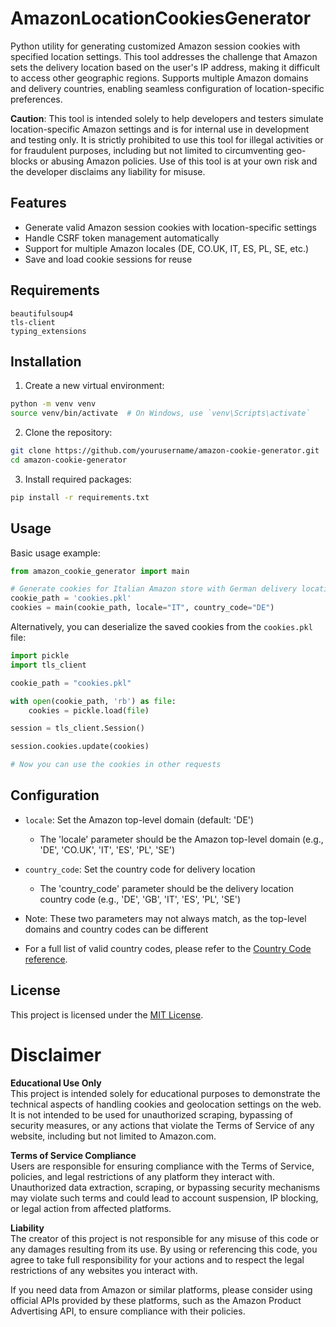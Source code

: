 # AmazonLocationCookiesGenerator

Python utility for generating customized Amazon session cookies with specified location settings. This tool addresses the challenge that Amazon sets the delivery location based on the user's IP address, making it difficult to access other geographic regions. Supports multiple Amazon domains and delivery countries, enabling seamless configuration of location-specific preferences.

**Caution**: This tool is intended solely to help developers and testers simulate location-specific Amazon settings and is for internal use in development and testing only. It is strictly prohibited to use this tool for illegal activities or for fraudulent purposes, including but not limited to circumventing geo-blocks or abusing Amazon policies. Use of this tool is at your own risk and the developer disclaims any liability for misuse.

## Features

- Generate valid Amazon session cookies with location-specific settings
- Handle CSRF token management automatically
- Support for multiple Amazon locales (DE, CO.UK, IT, ES, PL, SE, etc.)
- Save and load cookie sessions for reuse

## Requirements

```
beautifulsoup4
tls-client
typing_extensions
```

## Installation

1. Create a new virtual environment:
```bash
python -m venv venv
source venv/bin/activate  # On Windows, use `venv\Scripts\activate`
```

2. Clone the repository:
```bash
git clone https://github.com/yourusername/amazon-cookie-generator.git
cd amazon-cookie-generator
```

3. Install required packages:
```bash
pip install -r requirements.txt
```

## Usage

Basic usage example:

```python
from amazon_cookie_generator import main

# Generate cookies for Italian Amazon store with German delivery location
cookie_path = 'cookies.pkl'
cookies = main(cookie_path, locale="IT", country_code="DE")
```

Alternatively, you can deserialize the saved cookies from the `cookies.pkl` file:

```python
import pickle
import tls_client

cookie_path = "cookies.pkl"

with open(cookie_path, 'rb') as file:
    cookies = pickle.load(file)

session = tls_client.Session()

session.cookies.update(cookies)

# Now you can use the cookies in other requests
```

## Configuration

- `locale`: Set the Amazon top-level domain (default: 'DE')
  - The 'locale' parameter should be the Amazon top-level domain (e.g., 'DE', 'CO.UK', 'IT', 'ES', 'PL', 'SE')

- `country_code`: Set the country code for delivery location
  - The 'country_code' parameter should be the delivery location country code (e.g., 'DE', 'GB', 'IT', 'ES', 'PL', 'SE')


- Note: These two parameters may not always match, as the top-level domains and country codes can be different


- For a full list of valid country codes, please refer to the [Country Code reference](https://countrycode.org/).


## License

This project is licensed under the [MIT License](LICENSE).

# Disclaimer

**Educational Use Only**  
This project is intended solely for educational purposes to demonstrate the technical aspects of handling cookies and geolocation settings on the web. It is not intended to be used for unauthorized scraping, bypassing of security measures, or any actions that violate the Terms of Service of any website, including but not limited to Amazon.com.

**Terms of Service Compliance**  
Users are responsible for ensuring compliance with the Terms of Service, policies, and legal restrictions of any platform they interact with. Unauthorized data extraction, scraping, or bypassing security mechanisms may violate such terms and could lead to account suspension, IP blocking, or legal action from affected platforms.

**Liability**  
The creator of this project is not responsible for any misuse of this code or any damages resulting from its use. By using or referencing this code, you agree to take full responsibility for your actions and to respect the legal restrictions of any websites you interact with.

If you need data from Amazon or similar platforms, please consider using official APIs provided by these platforms, such as the Amazon Product Advertising API, to ensure compliance with their policies.
